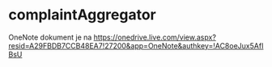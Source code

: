complaintAggregator
===================
 
 OneNote dokument je na https://onedrive.live.com/view.aspx?resid=A29FBDB7CCB48EA7!27200&app=OneNote&authkey=!AC8oeJux5AfIBsU
